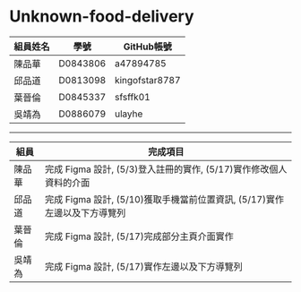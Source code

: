 # Unknown-food-delivery

| 組員姓名 | 學號     | GitHub帳號     |
| -------- | -------- | -------------- |
| 陳品華   | D0843806 | a47894785      |
| 邱品道   | D0813098 | kingofstar8787 |
| 葉晉倫   | D0845337 | sfsffk01       |
| 吳靖為   | D0886079 | ulayhe         |

---  

|組員|完成項目|
| - | -|
|陳品華|完成 Figma 設計, (5/3)登入註冊的實作, (5/17)實作修改個人資料的介面|
| 邱品道   | 完成 Figma 設計, (5/10)獲取手機當前位置資訊, (5/17)實作左邊以及下方導覽列 |
| 葉晉倫   | 完成 Figma 設計, (5/17)完成部分主頁介面實作 |
| 吳靖為   | 完成 Figma 設計, (5/17)實作左邊以及下方導覽列 |
